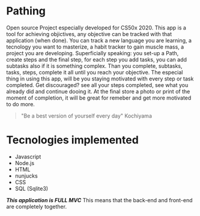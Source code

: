 # Pathing
Open source Project especially developed for CS50x 2020. This app is a tool for achieving objictives, any objective can be tracked with that application (when done). You can track a new language you are learning, a tecnology you want to masterize, a habit tracker to gain muscle mass, a project you are developing. Superficially speaking: you set-up a Path, create steps and the final step, for each step you add tasks, you can add subtasks also if it is something complex. Than you complete, subtasks, tasks, steps, complete it all until you reach your objective. The especial thing in using this app, will be you staying motivated with every step or task completed. Get discouraged? see all your steps completed, see what you already did and continue dooing it. At the final store a photo or print of the moment of completion, it will be great for remeber and get more motivated to do more.

> "Be a best version of yourself every day" Kochiyama

# Tecnologies implemented
* Javascript
* Node.js
* HTML
* nunjucks
* CSS
* SQL (Sqlite3)

***This application is FULL MVC***
This means  that the back-end and front-end are completely together.
